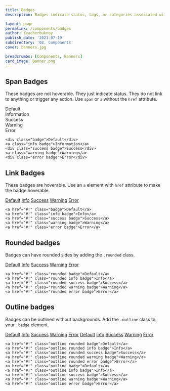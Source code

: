 ```yaml
---
title: Badges
description: Badges indicate status, tags, or categories associated with a block of information

layout: page
permalink: /components/badges
author: teacherbuknoy
publish_date: '2021-07-19'
subdirectory: '02. Components'
cover: banners.jpg

breadcrumbs: [Components, Banners]
card_image: Banner.png
---
```


<h2 class="weight-light h3">Span Badges</h2>

These badges are not hoverable. They just indicate status. They do not link to anything or trigger any action. Use `span` or `a` without the `href` attribute.

<article class="live-example">
    <div class="live-example__result flex">
        <div class="badge">Default</div>
        <a class="info badge">Information</a>
        <div class="success badge">Success</div>
        <a class="warning badge">Warning</a>
        <div class="error badge">Error</div>
    </div>
    <div class="live-example__code">
        <pre class="code-snippet" data-prog-lang="html"><code>&lt;div class="badge">Default&lt;/div>
&lt;a class="info badge">Information&lt;/a>
&lt;div class="success badge">Success&lt;/div>
&lt;a class="warning badge">Warning&lt;/a>
&lt;div class="error badge">Error&lt;/div></code></pre>
    </div>
</article>

<h2 class="weight-light h3">Link Badges</h2>

These badges are hoverable. Use an `a` element with `href` attribute to make the badge hoverable.

<article class="live-example">
    <div class="live-example__result flex">
        <a href="#!" class="badge">Default</a>
        <a href="#!" class="info badge">Info</a>
        <a href="#!" class="success badge">Success</a>
        <a href="#!" class="warning badge">Warning</a>
        <a href="#!" class="error badge">Error</a>
    </div>
    <div class="live-example__code">
        <pre class="code-snippet" data-prog-lang="html"><code>&lt;a href="#!" class="badge">Default&lt;/a>
&lt;a href="#!" class="info badge">Info&lt;/a>
&lt;a href="#!" class="success badge">Success&lt;/a>
&lt;a href="#!" class="warning badge">Warning&lt;/a>
&lt;a href="#!" class="error badge">Error&lt;/a></code></pre>
    </div>
</article>

<h2 class="weight-light h3">Rounded badges</h2>

Badges can have rounded sides by adding the `.rounded` class.

<article class="live-example">
    <div class="live-example__result flex">
        <a href="#!" class="rounded badge">Default</a>
        <a href="#!" class="rounded info badge">Info</a>
        <a href="#!" class="rounded success badge">Success</a>
        <a href="#!" class="rounded warning badge">Warning</a>
        <a href="#!" class="rounded error badge">Error</a>
    </div>
    <div class="live-example__code">
        <pre class="code-snippet" data-prog-lang="html"><code>&lt;a href="#!" class="rounded badge">Default&lt;/a>
&lt;a href="#!" class="rounded info badge">Info&lt;/a>
&lt;a href="#!" class="rounded success badge">Success&lt;/a>
&lt;a href="#!" class="rounded warning badge">Warning&lt;/a>
&lt;a href="#!" class="rounded error badge">Error&lt;/a></code></pre>
    </div>
</article>

<h2 class="weight-light h3">Outline badges</h2>

Badges can be outlined without backgrounds. Add the `.outline` class to your `.badge` element.

<article class="live-example">
    <div class="live-example__result flex">
        <a href="#!" class="outline rounded badge">Default</a>
        <a href="#!" class="outline rounded info badge">Info</a>
        <a href="#!" class="outline rounded success badge">Success</a>
        <a href="#!" class="outline rounded warning badge">Warning</a>
        <a href="#!" class="outline rounded error badge">Error</a>
        <a href="#!" class="outline badge">Default</a>
        <a href="#!" class="outline info badge">Info</a>
        <a href="#!" class="outline success badge">Success</a>
        <a href="#!" class="outline warning badge">Warning</a>
        <a href="#!" class="outline error badge">Error</a>
    </div>
    <div class="live-example__code">
        <pre class="code-snippet" data-prog-lang="html"><code>&lt;a href="#!" class="outline rounded badge">Default&lt;/a>
&lt;a href="#!" class="outline rounded info badge">Info&lt;/a>
&lt;a href="#!" class="outline rounded success badge">Success&lt;/a>
&lt;a href="#!" class="outline rounded warning badge">Warning&lt;/a>
&lt;a href="#!" class="outline rounded error badge">Error&lt;/a>
&lt;a href="#!" class="outline badge">Default&lt;/a>
&lt;a href="#!" class="outline info badge">Info&lt;/a>
&lt;a href="#!" class="outline success badge">Success&lt;/a>
&lt;a href="#!" class="outline warning badge">Warning&lt;/a>
&lt;a href="#!" class="outline error badge">Error&lt;/a></code></pre>
    </div>
</article>